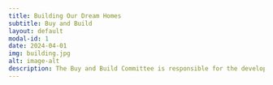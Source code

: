 ```yaml
---
title: Building Our Dream Homes
subtitle: Buy and Build
layout: default
modal-id: 1
date: 2024-04-01
img: building.jpg
alt: image-alt
description: The Buy and Build Committee is responsible for the development of a location and structure that embodies our values and aspirations. We will accomplish this through research, forming relationships with professionals, and creating tools to analyze information that we gather. Long term goals include securing financing and developing architectural plans to turn our dreams into reality.
---
```


